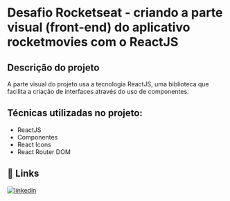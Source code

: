 # Desafio Rocketseat - criando a parte visual (front-end) do aplicativo rocketmovies com o ReactJS


## Descrição do projeto

A parte visual do projeto usa a tecnologia ReactJS, uma biblioteca que facilita a criação de interfaces através do uso de componentes.

## Técnicas utilizadas no projeto:

- ReactJS
- Componentes
- React Icons
- React Router DOM

## 🔗 Links
[![linkedin](https://img.shields.io/badge/linkedin-0A66C2?style=for-the-badge&logo=linkedin&logoColor=white)](https://www.linkedin.com/in/mateus-carvalho-programador-2b9313249/)



